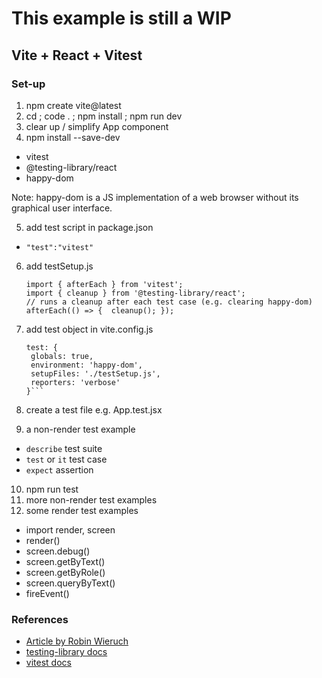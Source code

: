 # This example is still a WIP

## Vite + React + Vitest

### Set-up
1. npm create vite@latest
2. cd ; code . ; npm install ; npm run dev
3. clear up / simplify App component
4. npm install --save-dev 
- vitest 
- @testing-library/react 
- happy-dom

Note: happy-dom is a JS implementation of a web browser without its graphical user interface.
   
5. add test script in package.json
- `"test":"vitest"`

6. add testSetup.js
   ```
   import { afterEach } from 'vitest';
   import { cleanup } from '@testing-library/react';
   // runs a cleanup after each test case (e.g. clearing happy-dom)
   afterEach(() => {  cleanup(); });
   ```

7. add test object in vite.config.js
   ```
   test: {
    globals: true,
    environment: 'happy-dom',
    setupFiles: './testSetup.js',
    reporters: 'verbose'
   }```
   
8. create a test file e.g. App.test.jsx
9. a non-render test example
- `describe` test suite
- `test` or `it` test case
- `expect` assertion

10. npm run test
11. more non-render test examples
12. some render test examples
- import render, screen
- render(<App />)
- screen.debug()
- screen.getByText()
- screen.getByRole()
- screen.queryByText()
- fireEvent()


### References
- [Article by Robin Wieruch](https://www.robinwieruch.de/react-testing-library/)
- [testing-library docs](https://testing-library.com/docs/)
- [vitest docs](https://vitest.dev/api/expect.html)